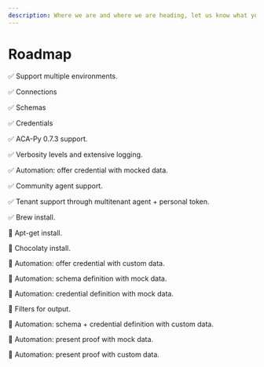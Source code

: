 ```yaml
---
description: Where we are and where we are heading, let us know what you want to see next!
---
```


# Roadmap

✅ Support multiple environments.

✅ Connections

✅ Schemas

✅ Credentials

✅ ACA-Py 0.7.3 support.

✅ Verbosity levels and extensive logging.

✅ Automation: offer credential with mocked data.

✅ Community agent support.

✅ Tenant support through multitenant agent + personal token.&#x20;

✅ Brew install.

🚧 Apt-get install.

🚧 Chocolaty install.

🚧 Automation: offer credential with custom data.

🚧 Automation: schema definition with mock data.

🚧 Automation: credential definition with mock data.&#x20;

🚧 Filters for output.

🚧  Automation: schema + credential definition with custom data.

🚧 Automation: present proof with mock data.

🚧 Automation: present proof with custom data.











